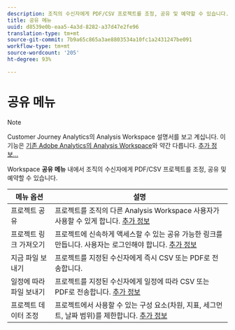 ```yaml
---
description: 조직의 수신자에게 PDF/CSV 프로젝트를 조정, 공유 및 예약할 수 있습니다.
title: 공유 메뉴
uuid: d8539e0b-eaa5-4a3d-8282-a37d47e2fe96
translation-type: tm+mt
source-git-commit: 7b9a65c865a3ae8803534a10fc1a2431247be091
workflow-type: tm+mt
source-wordcount: '205'
ht-degree: 93%

---
```



# 공유 메뉴

>[!NOTE]
>
>Customer Journey Analytics의 Analysis Workspace 설명서를 보고 계십니다. 이 기능은 [기존 Adobe Analytics의 Analysis Workspace](https://docs.adobe.com/content/help/ko-KR/analytics/analyze/analysis-workspace/home.html)와 약간 다릅니다. [추가 정보...](/help/getting-started/cja-aa.md)

Workspace **공유 메뉴** 내에서 조직의 수신자에게 PDF/CSV 프로젝트를 조정, 공유 및 예약할 수 있습니다.

| 메뉴 옵션 | 설명 |
|---|---|
| 프로젝트 공유 | 프로젝트를 조직의 다른 Analysis Workspace 사용자가 사용할 수 있게 합니다. [추가 정보](https://docs.adobe.com/content/help/ko-KR/analytics/analyze/analysis-workspace/curate-share/share-projects.html) |
| 프로젝트 링크 가져오기 | 프로젝트에 신속하게 액세스할 수 있는 공유 가능한 링크를 만듭니다. 사용자는 로그인해야 합니다. [추가 정보](https://docs.adobe.com/content/help/ko-KR/analytics/analyze/analysis-workspace/curate-share/shareable-links.html) |
| 지금 파일 보내기 | 프로젝트를 지정된 수신자에게 즉시 CSV 또는 PDF로 전송합니다. |
| 일정에 따라 파일 보내기 | 프로젝트를 지정된 수신자에게 일정에 따라 CSV 또는 PDF로 전송합니다. [추가 정보](https://docs.adobe.com/content/help/ko-KR/analytics/analyze/analysis-workspace/curate-share/t-schedule-report.html) |
| 프로젝트 데이터 조정 | 프로젝트에서 사용할 수 있는 구성 요소(차원, 지표, 세그먼트, 날짜 범위)를 제한합니다. [추가 정보](https://docs.adobe.com/content/help/ko-KR/analytics/analyze/analysis-workspace/curate-share/curate.html) |
